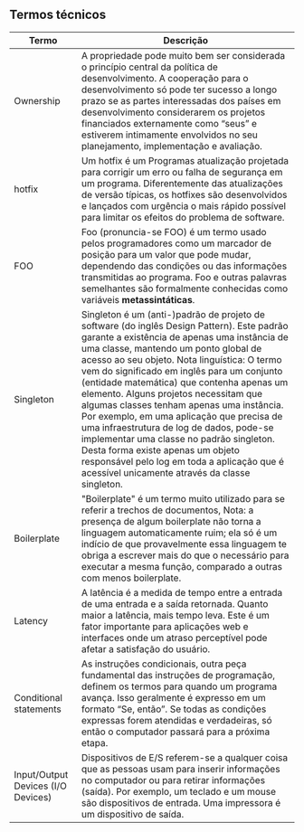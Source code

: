 ## Termos técnicos

| Termo | Descrição |
| ------ | ------ |
| Ownership | A propriedade pode muito bem ser considerada o princípio central da política de desenvolvimento. A cooperação para o desenvolvimento só pode ter sucesso a longo prazo se as partes interessadas dos países em desenvolvimento considerarem os projetos financiados externamente como “seus” e estiverem intimamente envolvidos no seu planejamento, implementação e avaliação.|
| hotfix | Um hotfix é um Programas atualização projetada para corrigir um erro ou falha de segurança em um programa. Diferentemente das atualizações de versão típicas, os hotfixes são desenvolvidos e lançados com urgência o mais rápido possível para limitar os efeitos do problema de software. |
| FOO | Foo (pronuncia-se FOO) é um termo usado pelos programadores como um marcador de posição para um valor que pode mudar, dependendo das condições ou das informações transmitidas ao programa. Foo e outras palavras semelhantes são formalmente conhecidas como variáveis **metassintáticas**. |
| Singleton | Singleton é um (anti-)padrão de projeto de software (do inglês Design Pattern). Este padrão garante a existência de apenas uma instância de uma classe, mantendo um ponto global de acesso ao seu objeto. Nota linguística: O termo vem do significado em inglês para um conjunto (entidade matemática) que contenha apenas um elemento. Alguns projetos necessitam que algumas classes tenham apenas uma instância. Por exemplo, em uma aplicação que precisa de uma infraestrutura de log de dados, pode-se implementar uma classe no padrão singleton. Desta forma existe apenas um objeto responsável pelo log em toda a aplicação que é acessível unicamente através da classe singleton. |
| Boilerplate | "Boilerplate" é um termo muito utilizado para se referir a trechos de documentos, Nota: a presença de algum boilerplate não torna a linguagem automaticamente ruim; ela só é um indício de que provavelmente essa linguagem te obriga a escrever mais do que o necessário para executar a mesma função, comparado a outras com menos boilerplate.|
| Latency | A latência é a medida de tempo entre a entrada de uma entrada e a saída retornada. Quanto maior a latência, mais tempo leva. Este é um fator importante para aplicações web e interfaces onde um atraso perceptível pode afetar a satisfação do usuário. |
| Conditional statements | As instruções condicionais, outra peça fundamental das instruções de programação, definem os termos para quando um programa avança. Isso geralmente é expresso em um formato “Se, então”. Se todas as condições expressas forem atendidas e verdadeiras, só então o computador passará para a próxima etapa. |
| Input/Output Devices (I/O Devices) | Dispositivos de E/S referem-se a qualquer coisa que as pessoas usam para inserir informações no computador ou para retirar informações (saída). Por exemplo, um teclado e um mouse são dispositivos de entrada. Uma impressora é um dispositivo de saída. | 
